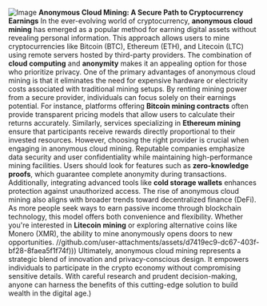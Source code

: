 
![Image](https://github.com/user-attachments/assets/d7419ec9-dc67-403f-bf28-8faea5f1f74f)
**Anonymous Cloud Mining: A Secure Path to Cryptocurrency Earnings**
In the ever-evolving world of cryptocurrency, **anonymous cloud mining** has emerged as a popular method for earning digital assets without revealing personal information. This approach allows users to mine cryptocurrencies like Bitcoin (BTC), Ethereum (ETH), and Litecoin (LTC) using remote servers hosted by third-party providers. The combination of **cloud computing** and **anonymity** makes it an appealing option for those who prioritize privacy.
One of the primary advantages of anonymous cloud mining is that it eliminates the need for expensive hardware or electricity costs associated with traditional mining setups. By renting mining power from a secure provider, individuals can focus solely on their earnings potential. For instance, platforms offering **Bitcoin mining contracts** often provide transparent pricing models that allow users to calculate their returns accurately. Similarly, services specializing in **Ethereum mining** ensure that participants receive rewards directly proportional to their invested resources.
However, choosing the right provider is crucial when engaging in anonymous cloud mining. Reputable companies emphasize data security and user confidentiality while maintaining high-performance mining facilities. Users should look for features such as **zero-knowledge proofs**, which guarantee complete anonymity during transactions. Additionally, integrating advanced tools like **cold storage wallets** enhances protection against unauthorized access.
The rise of anonymous cloud mining also aligns with broader trends toward decentralized finance (DeFi). As more people seek ways to earn passive income through blockchain technology, this model offers both convenience and flexibility. Whether you're interested in **Litecoin mining** or exploring alternative coins like Monero (XMR), the ability to mine anonymously opens doors to new opportunities.
 //github.com/user-attachments/assets/d7419ec9-dc67-403f-bf28-8faea5f1f74f)))
Ultimately, anonymous cloud mining represents a strategic blend of innovation and privacy-conscious design. It empowers individuals to participate in the crypto economy without compromising sensitive details. With careful research and prudent decision-making, anyone can harness the benefits of this cutting-edge solution to build wealth in the digital age.)
